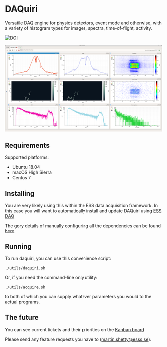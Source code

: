 # DAQuiri
Versatile DAQ engine for physics detectors, event mode and otherwise, with a variety of histogram types for images, spectra, time-of-flight, activity.

[![DOI](https://zenodo.org/badge/94489375.svg)](https://zenodo.org/badge/latestdoi/94489375)

![screenshot](screenshot.png)

## Requirements

Supported platforms:
- Ubuntu 18.04
- macOS High Sierra
- Centos 7

## Installing

You are very likely using this within the ESS data acquisition framework. In this case you will want to automatically install and update DAQuiri using [ESS DAQ](https://github.com/ess-dmsc/essdaq)

The gory details of manually configuring all the dependencies can be found [here](manual_building.md)

## Running

To run daquiri, you can use this convenience script:
```
./utils/daquiri.sh
```
Or, if you need the command-line only utility:
```
./utils/acquire.sh
```
to both of which you can supply whatever parameters you would to the actual programs.

## The future

You can see current tickets and their priorities on the [Kanban board](https://github.com/ess-dmsc/daquiri/projects/1)

Please send any feature requests you have to (martin.shetty@esss.se).
